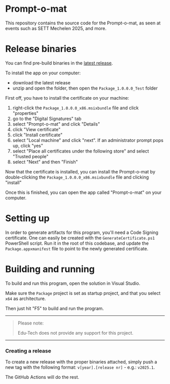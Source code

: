 # Prompt-o-mat

This repository contains the source code for the Prompt-o-mat, as seen at events such as SETT Mechelen 2025, and more.

# Release binaries

You can find pre-build binaries in the [latest release](https://github.com/Edu-Tech-Group/Prompt-o-mat/releases/latest).

To install the app on your computer:
- download the latest release
- unzip and open the folder, then open the `Package_1.0.0.0_Test` folder

First off, you have to install the certificate on your machine:
1. right-click the `Package_1.0.0.0_x86.msixbundle` file and click "properties"
2. go to the "Digital Signatures" tab
3. select "Prompt-o-mat" and click "Details"
4. click "View certificate"
5. click "Install certificate"
6. select "Local machine" and click "next". If an administrator prompt pops up, click "yes"
7. select "Place all certificates under the following store" and select "Trusted people"
8. select "Next" and then "Finish"

Now that the certificate is installed, you can install the Prompt-o-mat by double-clicking the `Package_1.0.0.0_x86.msixbundle` file and clicking "install"

Once this is finished, you can open the app called "Prompt-o-mat" on your computer.

# Setting up

In order to generate artifacts for this program, you'll need a Code Signing certificate. One can easily be created with the `GenerateCertificate.ps1` PowerShell script.
Run it in the root of this codebase, and update the `Package.appxmanifest` file to point to the newly generated certificate.

# Building and running

To build and run this program, open the solution in Visual Studio.

Make sure the `Package` project is set as startup project, and that you select `x64` as architecture.

Then just hit "F5" to build and run the program.


---

> Please note:
>
> Edu-Tech does not provide any support for this project.


---

### Creating a release

To create a new release with the proper binaries attached, simply push a new tag with the following format: `v[year].[release nr]` - e.g.: `v2025.1`.

The GitHub Actions will do the rest.
